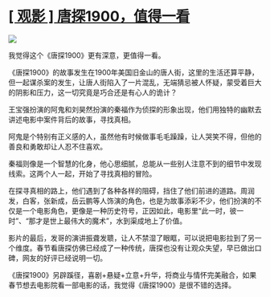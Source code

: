 # [[ 观影 ] 唐探1900，值得一看](https://github.com/myogg/Gitblog/issues/51)

![](https://pic.superbed.cc/item/679b3a68fa9f77b4dc41b1e9.webp)

我觉得这个《唐探1900》更有深意，更值得一看。

《唐探1900》的故事发生在1900年美国旧金山的唐人街，这里的生活还算平静，但一起谋杀案的发生，让唐人街陷入了一片混乱，无端猜忌被人怀疑，蒙受着巨大的阴影和压力，这一切究竟是巧合还是有心人的诡计？

王宝强扮演的阿鬼和刘昊然扮演的秦福作为侦探的形象出现，他们用独特的幽默去讲述电影中案件背后的故事，寻找真相。

阿鬼是个特别有正义感的人，虽然他有时候做事毛毛躁躁，让人哭笑不得，但他的善良和勇敢却让人忍不住喜欢。

秦福则像是一个智慧的化身，他心思细腻，总能从一些别人注意不到的细节中发现线索。这两个人一起，开始了寻找真相的冒险。

在探寻真相的路上，他们遇到了各种各样的阻碍，挡住了他们前进的道路。周润发，白客，张新成，岳云鹏等人饰演的角色，也是为故事添彩不少，他们扮演的不仅是一个电影角色，更像是一种历史符号，正因如此，电影里“此一时，彼一时”、“那才是世上最伟大的魔术”，水到渠成地上了价值。

影片的最后，发哥的演讲振聋发聩，让人不禁湿了眼眶，可以说把电影拉到了另一个维度。春节看唐探仿佛已经成了一种传统，唐探也没有让观众失望，早已做出口碑，网友的好评已经说明一切。

《唐探1900》另辟蹊径，喜剧+悬疑+立意+升华，将商业与情怀完美融合，如果春节想去电影院看一部电影的话，我觉得《唐探1900》是很不错的选择。​